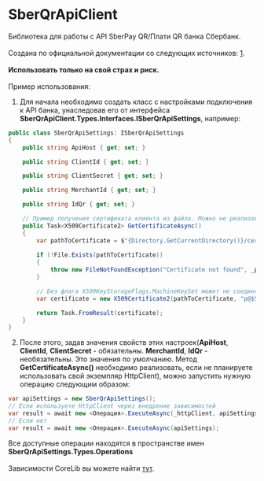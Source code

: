 # SberQrApiClient
Библиотека для работы с API SberPay QR/Плати QR банка Сбербанк.
<br/>
<br/>
Создана по официальной документации со следующих источников: <a href="https://api.developer.sber.ru/product/PlatiQR/doc/v1/QR_API_doc1" rel="nofollow">1</a>.
<br/>
<br/>
<b>Использовать только на свой страх и риск.</b>
<br/>
<br/>
Пример использования:
<br/>

1. Для начала необходимо создать класс с настройками подключения к API банка, унаследовав его от интерфейса <b>SberQrApiClient.Types.Interfaces.ISberQrApiSettings</b>, например:

```csharp
public class SberQrApiSettings: ISberQrApiSettings
{
    public string ApiHost { get; set; }

    public string ClientId { get; set; }

    public string ClientSecret { get; set; }

    public string MerchantId { get; set; }

    public string IdQr { get; set; }

    // Пример получения сертификата клиента из файла. Можно не реализовывать, если для запуска операций используется свой экземпляр HttpClient.
    public Task<X509Certificate2> GetCertificateAsync()
    {
        var pathToCertificate = $"{Directory.GetCurrentDirectory()}/cert.p12";
	
        if (!File.Exists(pathToCertificate))
        {
            throw new FileNotFoundException("Certificate not found", _pathToCertificate);
        }

        // Без флага X509KeyStorageFlags.MachineKeySet может не соединяться на боевом сервере
        var certificate = new X509Certificate2(pathToCertificate, "p@$Sw0rD", X509KeyStorageFlags.MachineKeySet);

        return Task.FromResult(certificate);
    }
}
```

2. После этого, задав значения свойств этих настроек(<b>ApiHost</b>, <b>ClientId</b>, <b>ClientSecret</b> - обязательны. <b>MerchantId</b>, <b>IdQr</b> - необязательны. Это значения по умолчанию. Метод <b>GetCertificateAsync()</b> необходимо реализовать, если не планируете использовать свой экземпляр HttpClient), можно запустить нужную операцию следующим образом:

```csharp
var apiSettings = new SberQrApiSettings();
// Если используете HttpClient через внедрение зависимостей
var result = await new <Операция>.ExecuteAsync(_httpClient, apiSettings);
// Если нет
var result = await new <Операция>.ExecuteAsync(apiSettings);
```

Все доступные операции находятся в пространстве имен <b>SberQrApiSettings.Types.Operations</b>
<br/>
<br/>
Зависимости CoreLib вы можете найти <a href="https://github.com/ExLuzZziVo/CoreLib" rel="nofollow">тут</a>.